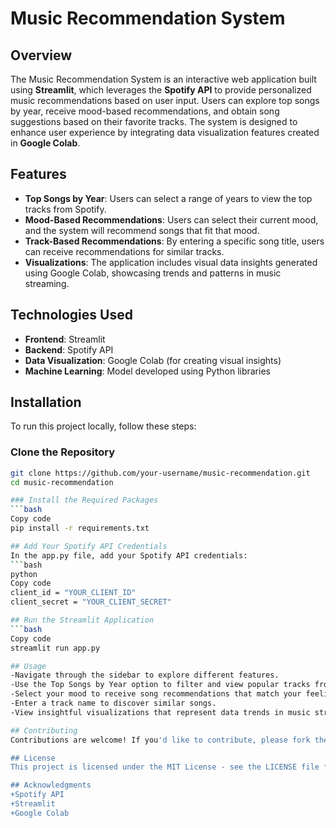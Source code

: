 # Music Recommendation System
<!-- Replace with an actual image link if desired -->

## Overview
The Music Recommendation System is an interactive web application built using **Streamlit**, which leverages the **Spotify API** to provide personalized music recommendations based on user input. Users can explore top songs by year, receive mood-based recommendations, and obtain song suggestions based on their favorite tracks. The system is designed to enhance user experience by integrating data visualization features created in **Google Colab**.

## Features
- **Top Songs by Year**: Users can select a range of years to view the top tracks from Spotify.
- **Mood-Based Recommendations**: Users can select their current mood, and the system will recommend songs that fit that mood.
- **Track-Based Recommendations**: By entering a specific song title, users can receive recommendations for similar tracks.
- **Visualizations**: The application includes visual data insights generated using Google Colab, showcasing trends and patterns in music streaming.

## Technologies Used
- **Frontend**: Streamlit
- **Backend**: Spotify API
- **Data Visualization**: Google Colab (for creating visual insights)
- **Machine Learning**: Model developed using Python libraries

## Installation
To run this project locally, follow these steps:

### Clone the Repository
```bash
git clone https://github.com/your-username/music-recommendation.git
cd music-recommendation

### Install the Required Packages
```bash
Copy code
pip install -r requirements.txt

## Add Your Spotify API Credentials
In the app.py file, add your Spotify API credentials:
```bash
python
Copy code
client_id = "YOUR_CLIENT_ID"
client_secret = "YOUR_CLIENT_SECRET"

## Run the Streamlit Application
```bash
Copy code
streamlit run app.py

## Usage
-Navigate through the sidebar to explore different features.
-Use the Top Songs by Year option to filter and view popular tracks from specific years.
-Select your mood to receive song recommendations that match your feelings.
-Enter a track name to discover similar songs.
-View insightful visualizations that represent data trends in music streaming.

## Contributing
Contributions are welcome! If you'd like to contribute, please fork the repository and submit a pull request with your enhancements.

## License
This project is licensed under the MIT License - see the LICENSE file for details.

## Acknowledgments
+Spotify API
+Streamlit
+Google Colab
